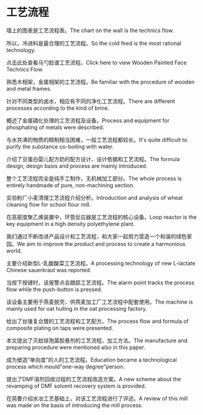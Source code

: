 # 工艺流程

<p><span class="chinese">墙上的图表是工艺流程表。</span><span class="english">The chart on the wall is the technics flow.</span></p>

<p><span class="chinese">所以，冷进料是最合理的工艺流程。</span><span class="english">So the cold feed is the most rational technology.</span></p>

<p><span class="chinese">点击此处查看马勺脸谱工艺流程。</span><span class="english">Click here to view Wooden Painted Face Technics Flow.</span></p>

<p><span class="chinese">熟悉木相架，金属相架的工艺流程。</span><span class="english">Be familiar with the procedure of wooden and metal frames.</span></p>

<p><span class="chinese">针对不同类型的卤水，相应有不同的净化工艺流程。</span><span class="english">There are different processes according to the kind of brine.</span></p>

<p><span class="chinese">概述了金属磷化处理的工艺流程及设备。</span><span class="english">Process and equipment for phosphating of metals were described.</span></p>

<p><span class="chinese">与水共沸的物质的精制相当困难，一般工艺流程都较长。</span><span class="english">It's quite difficult to purify the substance co-boiling with water.</span></p>

<p><span class="chinese">介绍了豆蛋白婴儿配方奶的配方设计、设计依据和工艺流程。</span><span class="english">The formula design, design basis and process are mainly introduced.</span></p>

<p><span class="chinese">整个工艺流程完全是纯手工制作，无机械加工部分。</span><span class="english">The whole process is entirely handmade of pure, non-machining section.</span></p>

<p><span class="chinese">实验粉厂小麦清理工艺流程介绍分析。</span><span class="english">Introduction and analysis of wheat cleaning flow for school flour mill.</span></p>

<p><span class="chinese">在高密度聚乙烯装置中，环管反应器是工艺流程的核心设备。</span><span class="english">Loop reactor is the key equipment in a high density polyethylene plant.</span></p>

<p><span class="chinese">我们通过不断改进产品设计和工艺流程，和大家一起努力营造一个和谐的绿色家园。</span><span class="english">We aim to improve the product and process to create a harmonious world.</span></p>

<p><span class="chinese">主要介绍新型L-乳酸酸菜工艺流程。</span><span class="english">A processing technology of new L-lactate Chinese sauerkraut was reported.</span></p>

<p><span class="chinese">当按下按键时，该报警点会跟踪工艺流程。</span><span class="english">The alarm point tracks the process flow while the push-button is pressed.</span></p>

<p><span class="chinese">该设备主要用于燕麦脱壳，供燕麦加工厂工艺流程中配套使用。</span><span class="english">The machine is mainly used for oat hulling in the oat processing factory.</span></p>

<p><span class="chinese">给出了丝锥复合镀的工艺流程和工艺配方。</span><span class="english">The process flow and formula of composite plating on taps were presented.</span></p>

<p><span class="chinese">本文提出了灭蚊球孢菌胶悬剂的工艺流程，加工方法。</span><span class="english">The manufacture and preparing procedure were mentioned also in this paper.</span></p>

<p><span class="chinese">成为塑造“单向度”的人的工艺流程。</span><span class="english">Education became a technological process which mould"one-way degree"person.</span></p>

<p><span class="chinese">提出了DMF溶剂回收过程的工艺流程改造方案。</span><span class="english">A new scheme about the revamping of DMF solvent recovery system is provided.</span></p>

<p><span class="chinese">在简要介绍水冶工艺基础上，对该工艺流程进行了评述。</span><span class="english">A review of this mill was made on the basis of introducing the mill process.</span></p>

